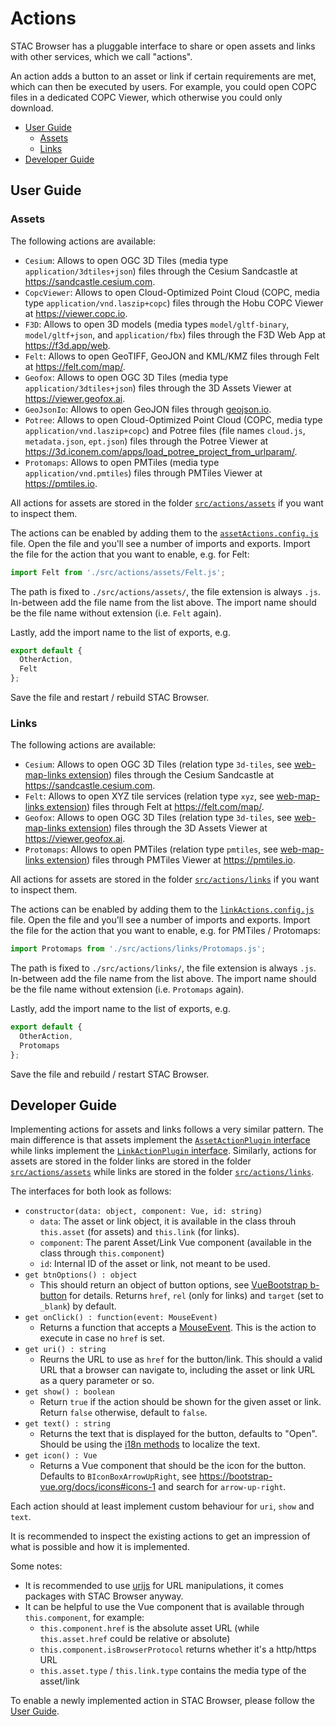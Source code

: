 # Actions <!-- omit in toc -->

STAC Browser has a pluggable interface to share or open assets and links with other services, which we call "actions".

An action adds a button to an asset or link if certain requirements are met, which can then be executed by users.
For example, you could open COPC files in a dedicated COPC Viewer, which otherwise you could only download.

- [User Guide](#user-guide)
  - [Assets](#assets)
  - [Links](#links)
- [Developer Guide](#developer-guide)

## User Guide

### Assets

The following actions are available:

- `Cesium`: Allows to open OGC 3D Tiles (media type `application/3dtiles+json`) files through the Cesium Sandcastle at <https://sandcastle.cesium.com>.
- `CopcViewer`: Allows to open Cloud-Optimized Point Cloud (COPC, media type `application/vnd.laszip+copc`) files through the Hobu COPC Viewer at <https://viewer.copc.io>.
- `F3D`: Allows to open 3D models (media types `model/gltf-binary`, `model/gltf+json`, and `application/fbx`) files through the F3D Web App at <https://f3d.app/web>.
- `Felt`: Allows to open GeoTIFF, GeoJON and KML/KMZ files through Felt at <https://felt.com/map/>.
- `Geofox`: Allows to open OGC 3D Tiles  (media type `application/3dtiles+json`) files through the 3D Assets Viewer at <https://viewer.geofox.ai>.
- `GeoJsonIo`: Allows to open GeoJON files through [geojson.io](https://geojson.io).
- `Potree`: Allows to open Cloud-Optimized Point Cloud (COPC, media type `application/vnd.laszip+copc`) and Potree files (file names `cloud.js`, `metadata.json`, `ept.json`) files through the Potree Viewer at <https://3d.iconem.com/apps/load_potree_project_from_urlparam/>.
- `Protomaps`: Allows to open PMTiles (media type `application/vnd.pmtiles`) files through PMTiles Viewer at <https://pmtiles.io>.

All actions for assets are stored in the folder [`src/actions/assets`](../src/actions/assets) if you want to inspect them.

The actions can be enabled by adding them to the [`assetActions.config.js`](../assetActions.config.js) file.
Open the file and you'll see a number of imports and exports.
Import the file for the action that you want to enable, e.g. for Felt:

```js
import Felt from './src/actions/assets/Felt.js';
```

The path is fixed to `./src/actions/assets/`, the file extension is always `.js`.
In-between add the file name from the list above.
The import name should be the file name without extension (i.e. `Felt` again).

Lastly, add the import name to the list of exports, e.g.

```js
export default {
  OtherAction,
  Felt
};
```

Save the file and restart / rebuild STAC Browser.

### Links

The following actions are available:

- `Cesium`: Allows to open OGC 3D Tiles (relation type `3d-tiles`, see [web-map-links extension](https://github.com/stac-extensions/web-map-links/blob/v1.2.0/README.md#3d-tiles)) files through the Cesium Sandcastle at <https://sandcastle.cesium.com>.
- `Felt`: Allows to open XYZ tile services (relation type `xyz`, see [web-map-links extension](https://github.com/stac-extensions/web-map-links/blob/v1.2.0/README.md#xyz)) files through Felt at <https://felt.com/map/>.
- `Geofox`: Allows to open OGC 3D Tiles (relation type `3d-tiles`, see [web-map-links extension](https://github.com/stac-extensions/web-map-links/blob/v1.2.0/README.md#3d-tiles)) files through the 3D Assets Viewer at <https://viewer.geofox.ai>.
- `Protomaps`: Allows to open PMTiles (relation type `pmtiles`, see [web-map-links extension](https://github.com/stac-extensions/web-map-links/blob/v1.2.0/README.md#pmtiles)) files through PMTiles Viewer at <https://pmtiles.io>.

All actions for assets are stored in the folder [`src/actions/links`](../src/actions/links) if you want to inspect them.

The actions can be enabled by adding them to the [`linkActions.config.js`](../linkActions.config.js) file.
Open the file and you'll see a number of imports and exports.
Import the file for the action that you want to enable, e.g. for PMTiles / Protomaps:

```js
import Protomaps from './src/actions/links/Protomaps.js';
```

The path is fixed to `./src/actions/links/`, the file extension is always `.js`.
In-between add the file name from the list above.
The import name should be the file name without extension (i.e. `Protomaps` again).

Lastly, add the import name to the list of exports, e.g.

```js
export default {
  OtherAction,
  Protomaps
};
```

Save the file and rebuild / restart STAC Browser.

## Developer Guide

Implementing actions for assets and links follows a very similar pattern.
The main difference is that assets implement the [`AssetActionPlugin` interface](../src/actions/AssetActionPlugin.js) while links implement the [`LinkActionPlugin` interface](../src/actions/LinkActionPlugin.js).
Similarly, actions for assets are stored in the folder links are stored in the folder [`src/actions/assets`](../src/actions/assets) while links are stored in the folder [`src/actions/links`](../src/actions/links).

The interfaces for both look as follows:

- `constructor(data: object, component: Vue, id: string)`
  - `data`: The asset or link object, it is available in the class throuh `this.asset` (for assets) and `this.link` (for links).
  - `component`: The parent Asset/Link Vue component (available in the class through `this.component`)
  - `id`: Internal ID of the asset or link, not meant to be used.
- `get btnOptions() : object`
  - This should return an object of button options, see [VueBootstrap b-button](https://bootstrap-vue.org/docs/components/button/#component-reference) for details. Returns `href`, `rel` (only for links) and `target` (set to `_blank`) by default.
- `get onClick() : function(event: MouseEvent)`
  - Returns a function that accepts a [MouseEvent](https://developer.mozilla.org/de/docs/Web/API/MouseEvent). This is the action to execute in case no `href` is set.
- `get uri() : string`
  - Reurns the URL to use as `href` for the button/link. This should a valid URL that a browser can navigate to, including the asset or link URL as a query parameter or so.
- `get show() : boolean`
  - Return `true` if the action should be shown for the given asset or link. Return `false` otherwise, default to `false`.
- `get text() : string`
  - Returns the text that is displayed for the button, defaults to "Open". Should be using the [i18n methods](https://kazupon.github.io/vue-i18n/api/#methods) to localize the text.
- `get icon() : Vue`
  - Returns a Vue component that should be the icon for the button. Defaults to `BIconBoxArrowUpRight`, see <https://bootstrap-vue.org/docs/icons#icons-1> and search for `arrow-up-right`.

Each action should at least implement custom behaviour for `uri`, `show` and `text`.

It is recommended to inspect the existing actions to get an impression of what is possible and how it is implemented.

Some notes:

- It is recommended to use [urijs](https://www.npmjs.com/package/urijs) for URL manipulations, it comes packages with STAC Browser anyway.
- It can be helpful to use the Vue component that is available through `this.component`, for example:
  - `this.component.href` is the absolute asset URL (while `this.asset.href` could be relative or absolute)
  - `this.component.isBrowserProtocol` returns whether it's a http/https URL
  - `this.asset.type` / `this.link.type` contains the media type of the asset/link

To enable a newly implemented action in STAC Browser, please follow the [User Guide](#user-guide).

